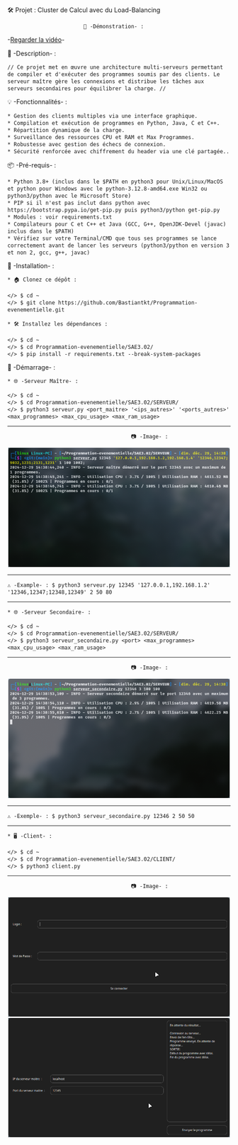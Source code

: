 🛠️ Projet : Cluster de Calcul avec du Load-Balancing

							🎥 -Démonstration- : 
	
 -[Regarder la vidéo](https://drive.google.com/file/d/1bKXcfdShKR9zl6xLlGAzUsQhfO8umSdE/preview)-
	

📜 -Description- :

	// Ce projet met en œuvre une architecture multi-serveurs permettant de compiler et d'exécuter des programmes soumis par des clients. Le serveur maître gère les connexions et distribue les tâches aux serveurs secondaires pour équilibrer la charge. //

💡 -Fonctionnalités- :

	* Gestion des clients multiples via une interface graphique.
	* Compilation et exécution de programmes en Python, Java, C et C++.
	* Répartition dynamique de la charge.
	* Surveillance des ressources CPU et RAM et Max Programmes.
	* Robustesse avec gestion des échecs de connexion.
	* Sécurité renforcée avec chiffrement du header via une clé partagée..

📦 -Pré-requis- :

	* Python 3.8+ (inclus dans le $PATH en python3 pour Unix/Linux/MacOS et python pour Windows avec le python-3.12.8-amd64.exe Win32 ou python3/python avec le Microsoft Store)
	* PIP si il n'est pas inclut dans python avec https://bootstrap.pypa.io/get-pip.py puis python3/python get-pip.py
	* Modules : voir requirements.txt
	* Compilateurs pour C et C++ et Java (GCC, G++, OpenJDK-Devel (javac) inclus dans le $PATH)
	* Vérifiez sur votre Terminal/CMD que tous ses programmes se lance correctement avant de lancer les serveurs (python3/python en version 3 et non 2, gcc, g++, javac)

🔧 -Installation- :

	* 🏠 Clonez ce dépôt :
	
	</> $ cd ~
	</> $ git clone https://github.com/Bastiantkt/Programmation-evenementielle.git

	* 🛠 Installez les dépendances :
	
	</> $ cd ~
	</> $ cd Programmation-evenementielle/SAE3.02/
	</> $ pip install -r requirements.txt --break-system-packages

🚀 -Démarrage- :

	* 🌐 -Serveur Maître- :
	
	</> $ cd ~
	</> $ cd Programmation-evenementielle/SAE3.02/SERVEUR/
	</> $ python3 serveur.py <port_maitre> '<ips_autres>' '<ports_autres>' <max_programmes> <max_cpu_usage> <max_ram_usage>

-------------------------------------------------------------------------------------------------------------------------------

					                       📷 -Image- :
<p align="center"> 
<img src="IMAGES/Screenshot2.png" alt="Aperçu de l'application" width="500">
</p>

-------------------------------------------------------------------------------------------------------------------------------	

	⚠️ -Example- : $ python3 serveur.py 12345 '127.0.0.1,192.168.1.2' '12346,12347;12348,12349' 2 50 80

-------------------------------------------------------------------------------------------------------------------------------
	
	* 🌐 -Serveur Secondaire- :
	
	</> $ cd ~
	</> $ cd Programmation-evenementielle/SAE3.02/SERVEUR/
	</> $ python3 serveur_secondaire.py <port> <max_programmes> <max_cpu_usage> <max_ram_usage>
						    
-------------------------------------------------------------------------------------------------------------------------------

					                       📷 -Image- :
<p align="center"> 
<img src="IMAGES/Screenshot3.png" alt="Aperçu de l'application" width="500">
</p>

-------------------------------------------------------------------------------------------------------------------------------	

	⚠️ -Exemple- : $ python3 serveur_secondaire.py 12346 2 50 50

-------------------------------------------------------------------------------------------------------------------------------
						    
	* 🖥 -Client- :
	
	</> $ cd ~
	</> $ cd Programmation-evenementielle/SAE3.02/CLIENT/
	</> $ python3 client.py

-------------------------------------------------------------------------------------------------------------------------------
					                       📷 -Image- :
<p align="center">  
  <img src="IMAGES/Screenshot4.png" alt="Image 1" width="500">
  <img src="IMAGES/Screenshot1.png" alt="Image 2" width="500">
</p>



	